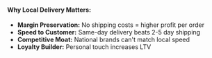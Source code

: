 #### **Why Local Delivery Matters:**

- **Margin Preservation:** No shipping costs = higher profit per order
- **Speed to Customer:** Same-day delivery beats 2-5 day shipping
- **Competitive Moat:** National brands can't match local speed
- **Loyalty Builder:** Personal touch increases LTV
